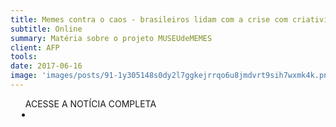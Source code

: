 ```yaml
---
title: Memes contra o caos - brasileiros lidam com a crise com criatividade
subtitle: Online
summary: Matéria sobre o projeto MUSEUdeMEMES
client: AFP
tools: 
date: 2017-06-16
image: 'images/posts/91-1y305148s0dy2l7ggkejrrqo6u8jmdvrt9sih7wxmk4k.png'
---
```




<div class="post__share"><ul class="share__list list-reset">ACESSE A NOTÍCIA COMPLETA<li class="share__item" style="margin-left: 10px"><a class="share__link share__facebook" style="background: #fa5657" href="https://www.afp.com/pt/noticia/25/memes-contra-o-caos-brasileiros-lidam-com-crise-com-criatividade" 
onclick=window.open(this.href, 'pop-up', 'left=20,top=20,width=500,height=500,toolbar=1,resizable=0'); return false;" title="Link" rel="nofollow"><i class="fa-solid fa-link"></i></a></li></ul></div>
<!-- <div class="gallery-box"><div class="gallery"><img src="/clipping/images/example-1.jpg" loading="lazy" alt="Project"><img src="/clipping/images/example-2.jpg" loading="lazy" alt="Project"></div><em>Gallery / <a href="https://www.freepik.com/" target="_blank">Freepic</a></em></div> -->